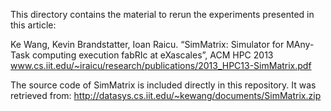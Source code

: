 This directory contains the material to rerun the experiments
presented in this article: 

Ke Wang, Kevin Brandstatter, Ioan Raicu. “SimMatrix: Simulator for
MAny-Task computing execution fabRIc at eXascales”, ACM HPC 2013
www.cs.iit.edu/~iraicu/research/publications/2013_HPC13-SimMatrix.pdf

The source code of SimMatrix is included directly in this repository.
It was retrieved from: 
http://datasys.cs.iit.edu/~kewang/documents/SimMatrix.zip

